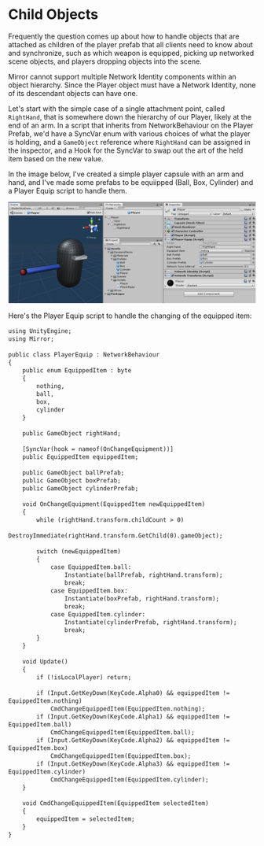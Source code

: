# Child Objects

Frequently the question comes up about how to handle objects that are attached as children of the player prefab that all clients need to know about and synchronize, such as which weapon is equipped, picking up networked scene objects, and players dropping objects into the scene.

Mirror cannot support multiple Network Identity components within an object hierarchy. Since the Player object must have a Network Identity, none of its descendant objects can have one.

Let's start with the simple case of a single attachment point, called `RightHand`, that is somewhere down the hierarchy of our Player, likely at the end of an arm. In a script that inherits from NetworkBehaviour on the Player Prefab, we'd have a SyncVar enum with various choices of what the player is holding, and a `GameObject` reference where `RightHand` can be assigned in the inspector, and a Hook for the SyncVar to swap out the art of the held item based on the new value.

In the image below, I've created a simple player capsule with an arm and hand, and I've made some prefabs to be equiipped (Ball, Box, Cylinder) and a Player Equip script to handle them.

![](ChildObjects1.PNG)

Here's the Player Equip script to handle the changing of the equipped item:

```
using UnityEngine;
using Mirror;

public class PlayerEquip : NetworkBehaviour
{
    public enum EquippedItem : byte
    {
        nothing,
        ball,
        box,
        cylinder
    }

    public GameObject rightHand;

    [SyncVar(hook = nameof(OnChangeEquipment))]
    public EquippedItem equippedItem;

    public GameObject ballPrefab;
    public GameObject boxPrefab;
    public GameObject cylinderPrefab;

    void OnChangeEquipment(EquippedItem newEquippedItem)
    {
        while (rightHand.transform.childCount > 0)
            DestroyImmediate(rightHand.transform.GetChild(0).gameObject);

        switch (newEquippedItem)
        {
            case EquippedItem.ball:
                Instantiate(ballPrefab, rightHand.transform);
                break;
            case EquippedItem.box:
                Instantiate(boxPrefab, rightHand.transform);
                break;
            case EquippedItem.cylinder:
                Instantiate(cylinderPrefab, rightHand.transform);
                break;
        }
    }

    void Update()
    {
        if (!isLocalPlayer) return;

        if (Input.GetKeyDown(KeyCode.Alpha0) && equippedItem != EquippedItem.nothing)
            CmdChangeEquippedItem(EquippedItem.nothing);
        if (Input.GetKeyDown(KeyCode.Alpha1) && equippedItem != EquippedItem.ball)
            CmdChangeEquippedItem(EquippedItem.ball);
        if (Input.GetKeyDown(KeyCode.Alpha2) && equippedItem != EquippedItem.box)
            CmdChangeEquippedItem(EquippedItem.box);
        if (Input.GetKeyDown(KeyCode.Alpha3) && equippedItem != EquippedItem.cylinder)
            CmdChangeEquippedItem(EquippedItem.cylinder);
    }

    void CmdChangeEquippedItem(EquippedItem selectedItem)
    {
        equippedItem = selectedItem;
    }
}
```
